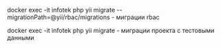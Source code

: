 docker exec -it infotek php yii migrate --migrationPath=@yii/rbac/migrations - миграции rbac

docker exec -it infotek php yii migrate - миграции проекта с тестовыми данными
```
